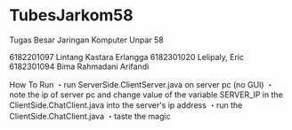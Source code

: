 # TubesJarkom58
Tugas Besar Jaringan Komputer Unpar 58

6182201097 Lintang Kastara Erlangga
6182301020  Lelipaly, Eric
6182301094  Bima Rahmadani Arifandi


How To Run
・run ServerSide.ClientServer.java on server pc (no GUI)
・note the ip of server pc and change value of the variable SERVER_IP in the ClientSide.ChatClient.java into the server's ip address
・run the ClientSide.ChatClient.java
・taste the magic 